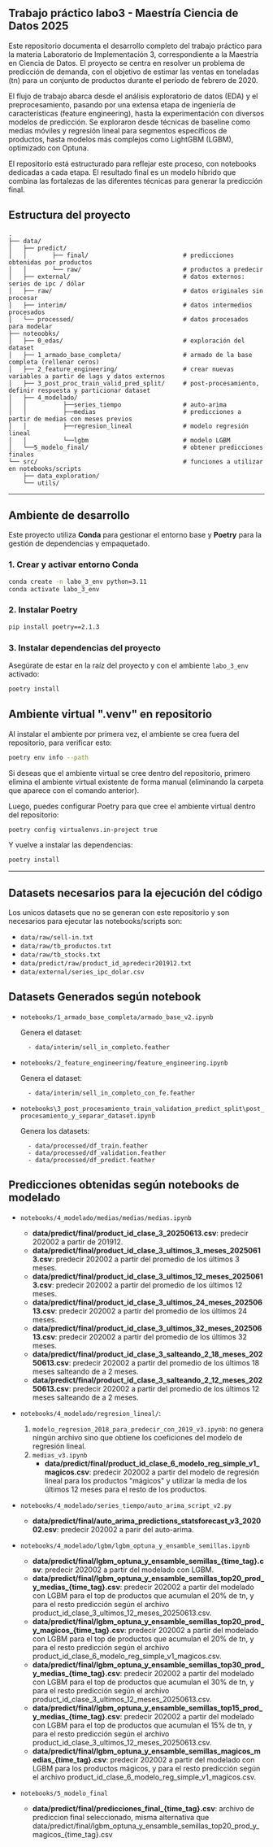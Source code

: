## Trabajo práctico labo3 - Maestría Ciencia de Datos 2025

Este repositorio documenta el desarrollo completo del trabajo práctico para la materia Laboratorio de Implementación 3, correspondiente a la Maestría en Ciencia de Datos. El proyecto se centra en resolver un problema de predicción de demanda, con el objetivo de estimar las ventas en toneladas (tn) para un conjunto de productos durante el período de febrero de 2020.

El flujo de trabajo abarca desde el análisis exploratorio de datos (EDA) y el preprocesamiento, pasando por una extensa etapa de ingeniería de características (feature engineering), hasta la experimentación con diversos modelos de predicción. Se exploraron desde técnicas de baseline como medias móviles y regresión lineal para segmentos específicos de productos, hasta modelos más complejos como LightGBM (LGBM), optimizado con Optuna.

El repositorio está estructurado para reflejar este proceso, con notebooks dedicadas a cada etapa. El resultado final es un modelo híbrido que combina las fortalezas de las diferentes técnicas para generar la predicción final.


## Estructura del proyecto

```text
.
├── data/
│   ├── predict/
│   │       ├── final/                          # predicciones obtenidas por productos
│   │       └── raw/                            # productos a predecir
│   ├── external/                               # datos externos: series de ipc / dólar
│   ├── raw/                                    # datos originales sin procesar
│   ├── interim/                                # datos intermedios procesados
│   └── processed/                              # datos procesados para modelar
├── noteoobks/      
│   ├── 0_edas/                                 # exploración del dataset
│   ├── 1_armado_base_completa/                 # armado de la base completa (rellenar ceros)
│   ├── 2_feature_engineering/                  # crear nuevas variables a partir de lags y datos externos
│   ├── 3_post_proc_train_valid_pred_split/     # post-procesamiento, definir respuesta y particionar dataset
│   ├── 4_modelado/                             
│   │          ├──series_tiempo                 # auto-arima
│   │          ├──medias                        # predicciones a partir de medias con meses previos
│   │          ├──regresion_lineal              # modelo regresión lineal
│   │          └──lgbm                          # modelo LGBM
│   └──5_modelo_final/                          # obtener predicciones finales
└── src/                                        # funciones a utilizar en notebooks/scripts
    ├── data_exploration/                       
    └── utils/                                  
```

---

## Ambiente de desarrollo

Este proyecto utiliza **Conda** para gestionar el entorno base y **Poetry** para la gestión de dependencias y empaquetado.

### 1. Crear y activar entorno Conda

```bash
conda create -n labo_3_env python=3.11
conda activate labo_3_env
```


### 2. Instalar Poetry

```bash
pip install poetry==2.1.3
```

### 3. Instalar dependencias del proyecto

Asegúrate de estar en la raíz del proyecto y con el ambiente `labo_3_env` activado:

```bash
poetry install
```

## Ambiente virtual ".venv" en repositorio

Al instalar el ambiente por primera vez, el ambiente se crea fuera del repositorio, para verificar esto:
```bash
poetry env info --path
```

Si deseas que el ambiente virtual se cree dentro del repositorio, primero elimina el ambiente virtual existente de forma manual (eliminando la carpeta que aparece con el comando anterior).

Luego, puedes configurar Poetry para que cree el ambiente virtual dentro del repositorio:
```bash
poetry config virtualenvs.in-project true
```

Y vuelve a instalar las dependencias:
```bash
poetry install 
```

---

## Datasets necesarios para la ejecución del código

Los unicos datasets que no se generan con este repositorio y son necesarios para ejecutar las notebooks/scripts son:

* `data/raw/sell-in.txt`
* `data/raw/tb_productos.txt`
* `data/raw/tb_stocks.txt`
* `data/predict/raw/product_id_apredecir201912.txt`
* `data/external/series_ipc_dolar.csv`


## Datasets Generados según notebook

* `notebooks/1_armado_base_completa/armado_base_v2.ipynb`
    
    Genera el dataset:
        
        - data/interim/sell_in_completo.feather

* `notebooks/2_feature_engineering/feature_engineering.ipynb`
    
    Genera el dataset:
        
        - data/interim/sell_in_completo_con_fe.feather

* `notebooks\3_post_procesamiento_train_validation_predict_split\post_procesamiento_y_separar_dataset.ipynb`
    
    Genera los datasets:
        
        - data/processed/df_train.feather
        - data/processed/df_validation.feather
        - data/processed/df_predict.feather

## Predicciones obtenidas según notebooks de modelado

* `notebooks/4_modelado/medias/medias/medias.ipynb`

    - **data/predict/final/product_id_clase_3_20250613.csv**: predecir 202002 a partir de 201912.
    - **data/predict/final/product_id_clase_3_ultimos_3_meses_20250613.csv**: predecir 202002 a partir del promedio de los últimos 3 meses.
    - **data/predict/final/product_id_clase_3_ultimos_12_meses_20250613.csv**: predecir 202002 a partir del promedio de los últimos 12 meses.
    - **data/predict/final/product_id_clase_3_ultimos_24_meses_20250613.csv**: predecir 202002 a partir del promedio de los últimos 24 meses.
    - **data/predict/final/product_id_clase_3_ultimos_32_meses_20250613.csv**: predecir 202002 a partir del promedio de los últimos 32 meses.
    - **data/predict/final/product_id_clase_3_salteando_2_18_meses_20250613.csv**: predecir 202002 a partir del promedio de los últimos 18 meses salteando de a 2 meses.
    - **data/predict/final/product_id_clase_3_salteando_2_12_meses_20250613.csv**: predecir 202002 a partir del promedio de los últimos 12 meses salteando de a 2 meses.

* `notebooks/4_modelado/regresion_lineal/`:

    1. `modelo_regresion_2018_para_predecir_con_2019_v3.ipynb`: no genera ningún archivo sino que obtiene los coeficiones del modelo de regresión lineal.
    2. `medias_v3.ipynb`
        - **data/predict/final/product_id_clase_6_modelo_reg_simple_v1_magicos.csv**: predecir 202002 a partir del modelo de regresión lineal para los productos "mágicos" y utilizar la media de los últimos 12 meses para el resto de los productos.

* `notebooks/4_modelado/series_tiempo/auto_arima_script_v2.py`

    - **data/predict/final/auto_arima_predictions_statsforecast_v3_202002.csv**: predecir 202002 a parir del auto-arima.

* `notebooks/4_modelado/lgbm/lgbm_optuna_y_ensamble_semillas.ipynb`

    - **data/predict/final/lgbm_optuna_y_ensamble_semillas_{time_tag}.csv**: predecir 202002 a partir del modelado con LGBM.
    - **data/predict/final/lgbm_optuna_y_ensamble_semillas_top20_prod_y_medias_{time_tag}.csv**: predecir 202002 a partir del modelado con LGBM para el top de productos que acumulan el 20% de tn, y para el resto predicción según el archivo product_id_clase_3_ultimos_12_meses_20250613.csv.
    - **data/predict/final/lgbm_optuna_y_ensamble_semillas_top20_prod_y_magicos_{time_tag}.csv**: predecir 202002 a partir del modelado con LGBM para el top de productos que acumulan el 20% de tn, y para el resto predicción según el archivo product_id_clase_6_modelo_reg_simple_v1_magicos.csv.
    - **data/predict/final/lgbm_optuna_y_ensamble_semillas_top30_prod_y_medias_{time_tag}.csv**: predecir 202002 a partir del modelado con LGBM para el top de productos que acumulan el 30% de tn, y para el resto predicción según el archivo product_id_clase_3_ultimos_12_meses_20250613.csv.
    - **data/predict/final/lgbm_optuna_y_ensamble_semillas_top15_prod_y_medias_{time_tag}.csv**: predecir 202002 a partir del modelado con LGBM para el top de productos que acumulan el 15% de tn, y para el resto predicción según el archivo product_id_clase_3_ultimos_12_meses_20250613.csv.
    - **data/predict/final/lgbm_optuna_y_ensamble_semillas_magicos_medias_{time_tag}.csv**: predecir 202002 a partir del modelado con LGBM para los productos mágicos, y para el resto predicción según el archivo product_id_clase_6_modelo_reg_simple_v1_magicos.csv.

* `notebooks/5_modelo_final`

    - **data/predict/final/predicciones_final_{time_tag}.csv**: archivo de prediccion final seleccionado, misma alternativa que data/predict/final/lgbm_optuna_y_ensamble_semillas_top20_prod_y_magicos_{time_tag}.csv